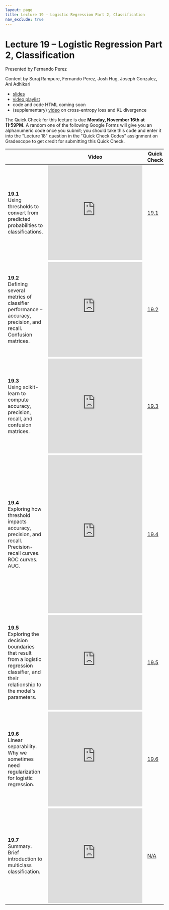 ```yaml
---
layout: page
title: Lecture 19 – Logistic Regression Part 2, Classification
nav_exclude: true
---
```


# Lecture 19 – Logistic Regression Part 2, Classification

Presented by Fernando Perez

Content by Suraj Rampure, Fernando Perez, Josh Hug, Joseph Gonzalez, Ani Adhikari

- [slides](https://docs.google.com/presentation/d/1DjTv0J5fH4H8QRHV-VsEB67Bb4Uc4RduimVXizySVf4/edit?usp=sharing)
- [video playlist](https://www.youtube.com/playlist?list=PLQCcNQgUcDfoGE4UR-p96SPlUMsfDHp-h)
- code and code HTML coming soon
- (supplementary) [video](https://www.youtube.com/watch?v=ErfnhcEV1O8) on cross-entropy loss and KL divergence

The Quick Check for this lecture is due **Monday, November 16th at 11:59PM.** A random one of the following Google Forms will give you an alphanumeric code once you submit; you should take this code and enter it into the "Lecture 18" question in the "Quick Check Codes" assignment on Gradescope to get credit for submitting this Quick Check.

<table>
<colgroup>
<col style="width: 25%" />
<col style="width: 25%" />
<col style="width: 25%" />
</colgroup>
<thead>
<tr class="header">
<th></th>
<th>Video</th>
<th>Quick Check</th>
</tr>
</thead>
<tbody>
<tr>
<td><strong>19.1</strong> <br>Using thresholds to convert from predicted probabilities to classifications.</td>
<td><iframe width="300" height="300" height src="https://youtube.com/embed/BbyI2iMreeQ" frameborder="0" allow="accelerometer; autoplay; encrypted-media; gyroscope; picture-in-picture" allowfullscreen></iframe></td>
<td><a href="https://docs.google.com/forms/d/e/1FAIpQLSdu3cTROsq2oxje0uIakIW5s-NqyI6QawqWGE7LVJstyTcC1w/viewform" target="\_blank">19.1</a></td>
</tr>
<tr>
<td><strong>19.2</strong> <br>Defining several metrics of classifier performance – accuracy, precision, and recall. Confusion matrices.</td>
<td><iframe width="300" height="300" height src="https://youtube.com/embed/4hhYw1iEb7k" frameborder="0" allow="accelerometer; autoplay; encrypted-media; gyroscope; picture-in-picture" allowfullscreen></iframe></td>
<td><a href="https://docs.google.com/forms/d/e/1FAIpQLSeomF6WCG6U_zn4Oc5Sna8ABWnE28UKW4gLcOqwVdcjMU1HEw/viewform" target="\_blank">19.2</a></td>
</tr>
<tr>
<td><strong>19.3</strong> <br>Using scikit-learn to compute accuracy, precision, recall, and confusion matrices.</td>
<td><iframe width="300" height="300" height src="https://youtube.com/embed/REQARx0aBCI" frameborder="0" allow="accelerometer; autoplay; encrypted-media; gyroscope; picture-in-picture" allowfullscreen></iframe></td>
<td><a href="https://docs.google.com/forms/d/e/1FAIpQLScNS4MHzVboapxvE-rddX0aPrfJ6UNifYSZoQ-EGV55JoWL4w/viewform" target="\_blank">19.3</a></td>
</tr>
<tr>
<td><strong>19.4</strong> <br>Exploring how threshold impacts accuracy, precision, and recall. Precision-recall curves. ROC curves. AUC.</td>
<td><iframe width="300" height="500" height src="https://youtube.com/embed/Ytsrhj5-lsk" frameborder="0" allow="accelerometer; autoplay; encrypted-media; gyroscope; picture-in-picture" allowfullscreen></iframe></td>
<td><a href="https://docs.google.com/forms/d/e/1FAIpQLScRHYdQlAJZwWX9aFi5KTLAXvH8Pp4yXeNqMDfJ3yxM9Dh1Ow/viewform" target="\_blank">19.4</a></td>
</tr>
<tr>
<td><strong>19.5</strong> <br>Exploring the decision boundaries that result from a logistic regression classifier, and their relationship to the model's parameters.</td>
<td><iframe width="300" height="300" height src="https://youtube.com/embed/vaQBhcXmOMI" frameborder="0" allow="accelerometer; autoplay; encrypted-media; gyroscope; picture-in-picture" allowfullscreen></iframe></td>
<td><a href="https://docs.google.com/forms/d/e/1FAIpQLSeFmXUJrHTRbwGKKrDE1EAilA2BHPjbX_u-oM5bwSTEa6Ux9g/viewform" target="\_blank">19.5</a></td>
</tr>
<tr>
<td><strong>19.6</strong> <br>Linear separability. Why we sometimes need regularization for logistic regression.</td>
<td><iframe width="300" height="300" height src="https://youtube.com/embed/8aG81hQxUNI" frameborder="0" allow="accelerometer; autoplay; encrypted-media; gyroscope; picture-in-picture" allowfullscreen></iframe></td>
<td><a href="https://docs.google.com/forms/d/e/1FAIpQLSevvpw9f56bi06hXrFh_YNbJi-5koBcy5F3mcJUEI4FIle-RQ/viewform" target="\_blank">19.6</a></td>
</tr>
<tr>
<td><strong>19.7</strong> <br>Summary. Brief introduction to multiclass classification.</td>
<td><iframe width="300" height="300" height src="https://youtube.com/embed/Sh6QTQt2kfQ" frameborder="0" allow="accelerometer; autoplay; encrypted-media; gyroscope; picture-in-picture" allowfullscreen></iframe></td>
<td><a href="TODO" target="\_blank">N/A</a></td>
</tr>
